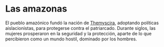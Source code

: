 # Las amazonas

<p>El pueblo amazónico fundó la nación de <a href="[/wiki/Temiscira_(c%C3%B3mic)](https://es.wikipedia.org/wiki/Temiscira_(c%C3%B3mic))" title="Temiscira (cómic)">Themyscira</a>, adoptando políticas aislacionistas, para protegerse contra el patriarcado. Durante siglos, las mujeres prosperaron en la seguridad y la protección, aparte de lo que percibieron como un mundo hostil, dominado por los hombres.
</p>
